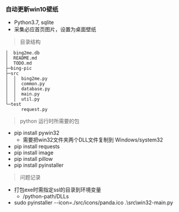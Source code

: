 ### 自动更新win10壁纸

* Python3.7, sqlite
* 采集必应首页图片，设置为桌面壁纸

> 目录结构
```
│  bing2me.db
│  README.md
│  TODO.md
├─bing-pic
├─src
│  │  bing2me.py
│  │  common.py
│  │  database.py
│  │  main.py
│  │  util.py
└─test
      request.py
```

> python 运行时所需要的包
* pip install pywin32
  * 需要把win32文件夹两个DLL文件复制到 Windows/system32
* pip install requests
* pip install image
* pip install pillow
* pip install pyinstaller

> 问题记录
* 打包exe时需指定ssl的目录到环境变量
  * /python-path/DLLs
* sudo pyinstaller --icon=./src/icons/panda.ico .\src\win32-main.py